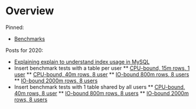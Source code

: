 # Overview

Pinned:
* [Benchmarks](database-benchmarks.md)

Posts for 2020:
* [Explaining explain to understand index usage in MySQL](posts_2020/20_08_11_explain_explain.md)
* Insert benchmark tests with a table per user
** [CPU-bound, 15m rows, 1 user](reports/20_09_11_ibench_1u_15m/all.html)
** [CPU-bound, 40m rows, 8 user](reports/20_09_11_ibench_8u_40m/all.html)
** [IO-bound 800m rows, 8 users](reports/20_09_11_ibench_8u_800m/all.html)
** [IO-bound 2000m rows, 8 users](reports/20_09_11_ibench_8u_2000m/all.html)
* Insert benchmark tests with 1 table shared by all users
** [CPU-bound, 40m rows, 8 user](reports/20_09_11_ibench_1t_8u_40m/all.html)
** [IO-bound 800m rows, 8 users](reports/20_09_11_ibench_1t_8u_800m/all.html)
** [IO-bound 2000m rows, 8 users](reports/20_09_11_ibench_1t_8u_2000m/all.html)

